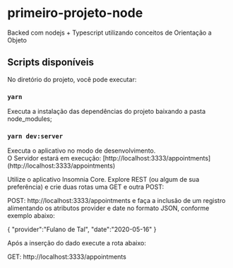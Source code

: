 # primeiro-projeto-node
Backed com nodejs + Typescript utilizando conceitos de Orientação a Objeto

## Scripts disponíveis

No diretório do projeto, você pode executar:

### `yarn`

Executa a instalação das dependências do projeto baixando a pasta node_modules;

### `yarn dev:server`

Executa o aplicativo no modo de desenvolvimento. <br>
O Servidor estará em execução: [http://localhost:3333/appointments] (http://localhost:3333/appointments)

Utilize o aplicativo Insomnia Core. Explore REST (ou algum de sua preferência) e crie duas rotas uma GET e outra POST:

POST: http://localhost:3333/appointments e faça a inclusão de um registro alimentando os atributos provider e date no formato JSON, conforme exemplo abaixo:

{
    "provider":"Fulano de Tal",
    "date":"2020-05-16"
}

Após a inserção do dado execute a rota abaixo:

GET: http://localhost:3333/appointments

